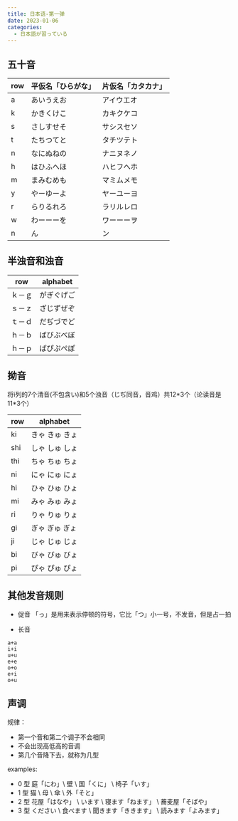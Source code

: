 ```yaml
---
title: 日本语-第一弹
date: 2023-01-06
categories:
  - 日本語が習っている
---
```


## 五十音

| row | 平仮名「ひらがな」 | 片仮名「カタカナ」 |
| --- | ------------------ | ------------------ |
| a   | あいうえお         | アイウエオ         |
| k   | かきくけこ         | カキクケコ         |
| s   | さしすせそ         | サシスセソ         |
| t   | たちつてと         | タチツテト         |
| n   | なにぬねの         | ナニヌネノ         |
| h   | はひふへほ         | ハヒフへホ         |
| m   | まみむめも         | マミムメモ         |
| y   | やーゆーよ         | ヤーユーヨ         |
| r   | らりるれろ         | ラリルレロ         |
| w   | わーーーを         | ワーーーヲ         |
| n   | ん                 | ン                 |

## 半浊音和浊音

| row    | alphabet   |
| ------ | ---------- |
| ｋ－ｇ | がぎぐげご |
| ｓ－ｚ | ざじずぜぞ |
| ｔ－ｄ | だぢづでど |
| ｈ－ｂ | ばびぶべぼ |
| ｈ－ｐ | ぱぴぷぺぽ |

## 拗音

将i列的7个清音(不包含い)和5个浊音（じぢ同音，音鸡）共12\*3个（论读音是11\*3个）

| row | alphabet       |
| --- | -------------- |
| ki  | きゃ きゅ きょ |
| shi | しゃ しゅ しょ |
| thi | ちゃ ちゅ ちょ |
| ni  | にゃ にゅ にょ |
| hi  | ひゃ ひゅ ひょ |
| mi  | みゃ みゅ みょ |
| ri  | りゃ りゅ りょ |
| gi  | ぎゃ ぎゅ ぎょ |
| ji  | じゃ じゅ じょ |
| bi  | びゃ びゅ びょ |
| pi  | ぴゃ ぴゅ ぴょ |

## 其他发音规则

- 促音 「っ」是用来表示停顿的符号，它比「つ」小一号，不发音，但是占一拍

- 长音

```
a+a
i+i
u+u
e+e
o+o
e+i
o+u
```

## 声调

规律：

- 第一个音和第二个调子不会相同
- 不会出现高低高的音调
- 第几个音降下去，就称为几型

examples:

- 0 型 庭「にわ」\ 壁 \ 国「くに」 \ 椅子「いす」
- 1 型 猫 \ 母 \ 傘 \ 外「そと」
- 2 型 花屋「はなや」 \ います \ 寝ます「ねます」 \ 蕎麦屋「そばや」
- 3 型 ください \ 食べます \ 聞きます「ききます」 \ 読みます「よみます」

